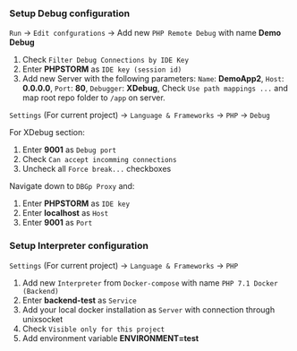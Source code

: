 ### Setup Debug configuration

`Run` -> `Edit confgurations` -> Add new `PHP Remote Debug` with name **Demo Debug**

1. Check `Filter Debug Connections by IDE Key`
1. Enter **PHPSTORM** as `IDE key (session id)`
1. Add new Server with the following parameters:
   `Name`: **DemoApp2**, `Host`: **0.0.0.0**,
   `Port`: **80**, `Debugger`: **XDebug**,
   Check `Use path mappings ...` and map root repo folder to `/app` on server.

`Settings` (For current project) -> `Language & Frameworks` -> `PHP` -> `Debug`

For XDebug section:
1. Enter **9001** as `Debug port`
1. Check `Can accept incomming connections`
1. Uncheck all `Force break...` checkboxes

Navigate down to `DBGp Proxy` and:
1. Enter **PHPSTORM** as `IDE key`
1. Enter **localhost** as `Host`
1. Enter **9001** as `Port`

### Setup Interpreter configuration

`Settings` (For current project) -> `Language & Frameworks` -> `PHP`

1. Add new `Interpreter` from `Docker-compose` with name `PHP 7.1 Docker (Backend)`
1. Enter **backend-test** as `Service`
1. Add your local docker installation as `Server` with connection through unixsocket
1. Check `Visible only for this project`
1. Add environment variable **ENVIRONMENT=test**
